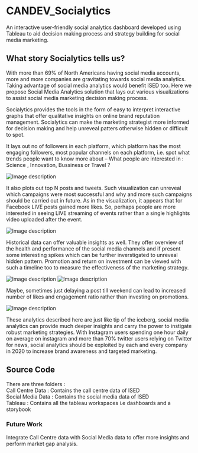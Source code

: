 # CANDEV_Socialytics
An interactive user-friendly social analytics dashboard developed using Tableau to aid decision making process and strategy building for social media marketing.

## What story Socialytics tells us? 


With more than 69% of North Americans having social media accounts, more and more companies are gravitating towards social media analytics. Taking advantage of social media analytics would benefit ISED too. Here we propose Social Media Analytics solution that lays out various visualizations to assist social media marketing decision making process.

Socialytics provides the tools in the form of easy to interpret interactive graphs that offer qualitative insights on online brand reputation management. Socialytics can make the marketing strategist more informed for decision making and help unreveal patters otherwise hidden or difficult to spot. 
 

It lays out no of followers in each platform, which platform has the most engaging followers, most popular channels on each platform, i.e. spot what trends people want to know more about – What people are interested in : Science , Innovation, Bussiness or Travel ?

 ![Image description](https://github.com/vidhi-mistry/CANDEV_Socialytics/blob/master/screenshots/social_platforms.jpg)

 
It also plots out top N posts and tweets. Such visualization can unreveal which campaigns were most successful and why and more such campaigns should be carried out in future. As in the visualization, it appears that for Facebook LIVE posts gained more likes. So, perhaps people are more interested in seeing LIVE streaming of events rather than a single highlights video uploaded after the event.
 
 ![Image description](https://github.com/vidhi-mistry/CANDEV_Socialytics/blob/master/screenshots/top_n.jpg)

Historical data can offer valuable insights as well. They offer overview of the health and performance of the social media channels and if present some interesting spikes which can be further inverstigated to unreveal hidden pattern. Promotion and return on investment can be viewed with such a timeline too to measure the effectiveness of the marketing strategy.
  
 ![Image description](https://github.com/vidhi-mistry/CANDEV_Socialytics/blob/master/screenshots/timeline-1.jpg)
 ![Image description](https://github.com/vidhi-mistry/CANDEV_Socialytics/blob/master/screenshots/timeline-2.jpg)
 
Maybe, sometimes just delaying a post till weekend can lead to increased number of likes and engagement ratio rather than investing on promotions.
 
![Image description](https://github.com/vidhi-mistry/CANDEV_Socialytics/blob/master/screenshots/timeline-weekday.jpg)

These analytics described here are just like tip of the iceberg, social media analytics can provide much deeper insights and carry the power to instigate robust marketing strategies. With Instagram users spending one hour daily on average on instagram and more than 70% twitter users relying on Twitter for news, social analytics should be exploited by each and every company in 2020 to increase brand awareness and targeted marketing. 
 
 
 
 ## Source Code
 
There are three folders : <br>
Call Centre Data : Contains the call centre data of ISED <br>
Social Media Data : Contains the social media data of ISED <br>
Tableau : Contains all the tableau workspaces i.e dashboards and a storybook <br>

### Future Work

Integrate Call Centre data with Social Media data to offer more insights and perform market gap analysis.


